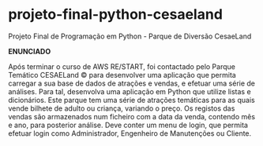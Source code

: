 # projeto-final-python-cesaeland
Projeto Final de Programação em Python - Parque de Diversão CesaeLand

**ENUNCIADO**

Após terminar o curso de AWS RE/START, foi contactado pelo Parque Temático CESAELand © para desenvolver uma aplicação que permita carregar a sua base de dados de atrações e vendas, e efetuar uma série de análises. Para tal, desenvolva uma aplicação em Python que utilize listas e dicionários. Este parque tem uma série de atrações temáticas para as quais vende bilhete de adulto ou criança, variando o preço. Os registos das vendas são armazenados num ficheiro com a data da venda, contendo mês e ano, para posterior análise.
Deve conter um menu de login, que permita efetuar login como Administrador, Engenheiro de Manutenções ou Cliente.
